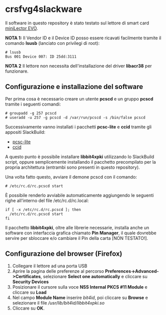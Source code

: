 # crsfvg4slackware
Il software in questo repository è stato testato sul lettore di smart card [miniLector 
EVO](https://www.bit4id.com/en/smart-card-reader-minilector-evo/).

**NOTA 1:** Il Vendor ID e il Device ID posso essere ricavati facilmente tramite il comando **lsusb** (lanciato con privilegi di root):
```
# lsusb
Bus 001 Device 007: ID 25dd:3111
```

**NOTA 2** Il lettore non necessita dell'installazione del driver **libacr38** per funzionare.

## Configurazione e installazione del software
Per prima cosa è necessario creare un utente **pcscd** e un gruppo **pcscd** tramite i seguenti comandi:
```
# groupadd -g 257 pcscd
# useradd -u 257 -g pcscd -d /var/run/pcscd -s /bin/false pcscd
```

Successivamente vanno installati i pacchetti **pcsc-lite** e **ccid** tramite gli appositi SlackBuild:
- [pcsc-lite](http://slackbuilds.org/repository/14.2/system/pcsc-lite/)
- [ccid](http://slackbuilds.org/repository/14.2/system/ccid/)

A questo punto è possibile installare **libbit4xpki** utilizzando lo SlackBuild script, oppure semplicemente installando il 
pacchetto precompilato per la propria architettura (entrambi sono presenti in questo repository).

Una volta fatto questo, avviare il demone pcscd con il comando:
```
# /etc/rc.d/rc.pcscd start
```

È possibile renderlo avviabile automaticamente aggiungendo le seguenti righe
all'interno del file /etc/rc.d/rc.local:
```
if [ -x /etc/rc.d/rc.pcscd ]; then
  /etc/rc.d/rc.pcscd start
fi
```

Il pacchetto **libbit4xpki**, oltre alle librerie necessarie, installa anche un software con interfaccia grafica chiamato **Pin Manager**, 
il quale dovrebbe servire per sbloccare e/o cambiare il Pin della carta [NON TESTATO!].

## Configurazione del browser (Firefox)
1. Collegare il lettore ad una porta USB
2. Aprire la pagina delle preferenze al percorso **Preferences->Advanced->Certificates**, selezionare **Select one automatically** e 
cliccare su **Security Devices**
3. Posizionare il cursore sulla voce **NSS Internal PKCS #11 Module** e cliccare su **Load**
4. Nel campo **Module Name** inserire *bit4id*, poi cliccare su **Browse** e selezionare il file */usr/lib/bit4id/libbit4xpki.so*
5. Cliccare su **OK**.
